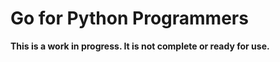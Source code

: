 Go for Python Programmers
=========================

**This is a work in progress.  It is not complete or ready for use.**

